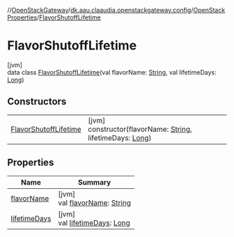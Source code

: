 //[OpenStackGateway](../../../../index.md)/[dk.aau.claaudia.openstackgateway.config](../../index.md)/[OpenStackProperties](../index.md)/[FlavorShutoffLifetime](index.md)

# FlavorShutoffLifetime

[jvm]\
data class [FlavorShutoffLifetime](index.md)(val flavorName: [String](https://kotlinlang.org/api/latest/jvm/stdlib/kotlin/-string/index.html), val lifetimeDays: [Long](https://kotlinlang.org/api/latest/jvm/stdlib/kotlin/-long/index.html))

## Constructors

| | |
|---|---|
| [FlavorShutoffLifetime](-flavor-shutoff-lifetime.md) | [jvm]<br>constructor(flavorName: [String](https://kotlinlang.org/api/latest/jvm/stdlib/kotlin/-string/index.html), lifetimeDays: [Long](https://kotlinlang.org/api/latest/jvm/stdlib/kotlin/-long/index.html)) |

## Properties

| Name | Summary |
|---|---|
| [flavorName](flavor-name.md) | [jvm]<br>val [flavorName](flavor-name.md): [String](https://kotlinlang.org/api/latest/jvm/stdlib/kotlin/-string/index.html) |
| [lifetimeDays](lifetime-days.md) | [jvm]<br>val [lifetimeDays](lifetime-days.md): [Long](https://kotlinlang.org/api/latest/jvm/stdlib/kotlin/-long/index.html) |
